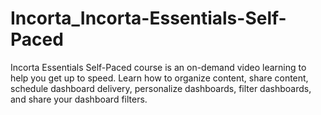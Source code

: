 # Incorta_Incorta-Essentials-Self-Paced
Incorta Essentials Self-Paced course is an on-demand video learning to help you get up to speed. Learn how to organize content,
share content, schedule dashboard delivery, personalize dashboards, filter dashboards, and share your dashboard filters.
